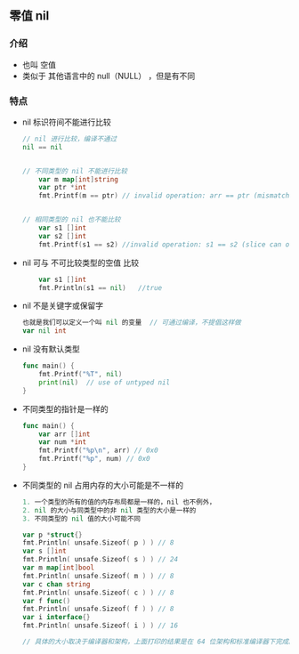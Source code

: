 ## 零值 nil

### 介绍

*   也叫 空值
*   类似于 其他语言中的 null（NULL） ，但是有不同

### 特点

*   nil 标识符间不能进行比较

    ```go
    // nil 进行比较，编译不通过
    nil == nil
    
    
    // 不同类型的 nil 不能进行比较
        var m map[int]string
        var ptr *int
        fmt.Printf(m == ptr) // invalid operation: arr == ptr (mismatched types []int and *int)
    
    
    // 相同类型的 nil 也不能比较
    	var s1 []int
        var s2 []int
        fmt.Printf(s1 == s2) //invalid operation: s1 == s2 (slice can only be compared to nil)
    ```

*    nil   可与  不可比较类型的空值 比较

     ```go
         var s1 []int
         fmt.Println(s1 == nil)   //true
     ```

     

*   nil 不是关键字或保留字

    ```go
    也就是我们可以定义一个叫 nil 的变量  // 可通过编译，不提倡这样做
    var nil int
    ```

    

*   nil 没有默认类型

    ```go
    func main() {
        fmt.Printf("%T", nil)
        print(nil)	// use of untyped nil
    }
    ```

    

*   不同类型的指针是一样的

    ```go
    func main() {
        var arr []int
        var num *int
        fmt.Printf("%p\n", arr) // 0x0
        fmt.Printf("%p", num) // 0x0
    }
    ```

    

*   不同类型的 nil 占用内存的大小可能是不一样的

    ```go
    1. 一个类型的所有的值的内存布局都是一样的，nil 也不例外，
    2. nil 的大小与同类型中的非 nil 类型的大小是一样的
    3. 不同类型的 nil 值的大小可能不同
    
    var p *struct{}
    fmt.Println( unsafe.Sizeof( p ) ) // 8
    var s []int
    fmt.Println( unsafe.Sizeof( s ) ) // 24
    var m map[int]bool
    fmt.Println( unsafe.Sizeof( m ) ) // 8
    var c chan string
    fmt.Println( unsafe.Sizeof( c ) ) // 8
    var f func()
    fmt.Println( unsafe.Sizeof( f ) ) // 8
    var i interface{}
    fmt.Println( unsafe.Sizeof( i ) ) // 16
    
    // 具体的大小取决于编译器和架构，上面打印的结果是在 64 位架构和标准编译器下完成的，对应 32 位的架构的，打印的大小将减半。
    ```

    